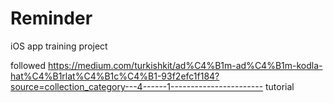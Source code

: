 # Reminder
iOS app training project

followed https://medium.com/turkishkit/ad%C4%B1m-ad%C4%B1m-kodla-hat%C4%B1rlat%C4%B1c%C4%B1-93f2efc1f184?source=collection_category---4------1-----------------------  tutorial


